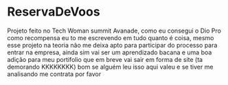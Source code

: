 # ReservaDeVoos
Projeto feito no Tech Woman summit Avanade,  como eu consegui o Dio Pro como recompensa eu to me escrevendo em tudo quanto é coisa, mesmo esse projeto na teoria não me deixa apto para participar do processo para entrar na empresa, ainda sim vai ser um aprendizado bacana  e uma boa adição para meu portifolio que em breve vai sair em forma de site (ta demorando KKKKKKKK) bom se alguém leu isso aqui valeu e se tiver me analisando me contrata por favor
